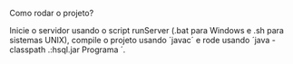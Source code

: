 Como rodar o projeto?

Inicie o servidor usando o script runServer (.bat para Windows e .sh para sistemas UNIX), compile o projeto usando ´javac´ e rode usando  ´java -classpath .:hsql.jar Programa ´.